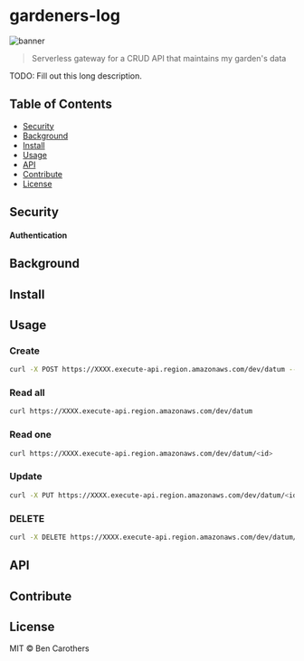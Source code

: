 # gardeners-log 

![banner]()

> Serverless gateway for a CRUD API that maintains my garden's data

TODO: Fill out this long description.

## Table of Contents

- [Security](#security)
- [Background](#background)
- [Install](#install)
- [Usage](#usage)
- [API](#api)
- [Contribute](#contribute)
- [License](#license)

## Security

#### Authentication

## Background

## Install

## Usage

### Create

```bash
curl -X POST https://XXXX.execute-api.region.amazonaws.com/dev/datum --data '{ }'
```

### Read all

```bash
curl https://XXXX.execute-api.region.amazonaws.com/dev/datum
```

### Read one

```bash
curl https://XXXX.execute-api.region.amazonaws.com/dev/datum/<id>
```

### Update

```bash
curl -X PUT https://XXXX.execute-api.region.amazonaws.com/dev/datum/<id> --data '{}'
```

### DELETE

```bash
curl -X DELETE https://XXXX.execute-api.region.amazonaws.com/dev/datum/<id>
```

## API

## Contribute

## License

MIT © Ben Carothers
